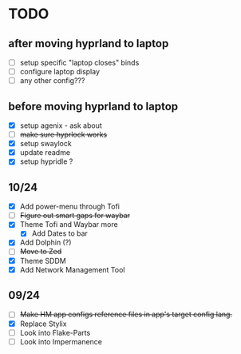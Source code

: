 # TODO

## after moving hyprland to laptop

- [ ] setup specific "laptop closes" binds
- [ ] configure laptop display
- [ ] any other config???

## before moving hyprland to laptop

- [x] setup agenix - ask about
- [ ] ~~make sure hyprlock works~~
- [x] setup swaylock
- [x] update readme
- [x] setup hypridle ?

## 10/24

- [x] Add power-menu through Tofi
- [ ] ~~Figure out smart gaps for waybar~~
- [x] Theme Tofi and Waybar more
  - [x] Add Dates to bar
- [x] Add Dolphin (?)
- [ ] ~~Move to Zed~~
- [x] Theme SDDM
- [x] Add Network Management Tool

## 09/24

- [ ] ~~Make HM app configs reference files in app's target config lang.~~
- [x] Replace Stylix
- [ ] Look into Flake-Parts
- [ ] Look into Impermanence
